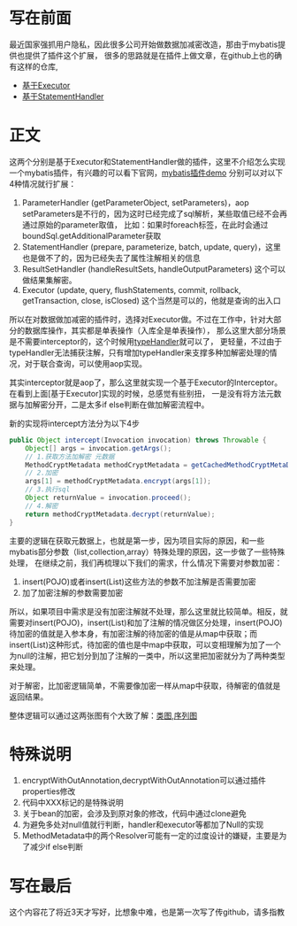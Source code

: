 # 写在前面

最近国家强抓用户隐私，因此很多公司开始做数据加减密改造，那由于mybatis提供也提供了插件这个扩展，
很多的思路就是在插件上做文章，在github上也的确有这样的仓库,
- [基于Executor](https://github.com/miaoxinwei/mybatis-crypt)
- [基于StatementHandler](https://github.com/ikchan/mybatis-plugin-cryptogram)

# 正文
这两个分别是基于Executor和StatementHandler做的插件，这里不介绍怎么实现一个mybatis插件，有兴趣的可以看下官网，[mybatis插件demo](http://www.mybatis.org/mybatis-3/zh/configuration.html#plugins)
分别可以对以下4种情况就行扩展：
1. ParameterHandler (getParameterObject, setParameters)，aop setParameters是不行的，因为这时已经完成了sql解析，某些取值已经不会再通过原始的parameter取值，
比如：如果时foreach标签，在此时会通过boundSql.getAdditionalParameter获取
2. StatementHandler (prepare, parameterize, batch, update, query)，这里也是做不了的，因为已经失去了属性注解相关的信息
3. ResultSetHandler (handleResultSets, handleOutputParameters) 这个可以做结果集解密。
4. Executor (update, query, flushStatements, commit, rollback, getTransaction, close, isClosed) 这个当然是可以的，他就是查询的出入口

所以在对数据做加减密的插件时，选择对Executor做。不过在工作中，针对大部分的数据库操作，其实都是单表操作（入库全是单表操作），
那么这里大部分场景是不需要interceptor的，这个时候用[typeHandler](http://www.mybatis.org/mybatis-3/zh/configuration.html#typeHandlers)就可以了，
更轻量，不过由于typeHandler无法捕获注解，只有增加typeHandler来支撑多种加解密处理的情况，对于联合查询，可以使用aop实现。

其实interceptor就是aop了，那么这里就实现一个基于Executor的Interceptor。在看到上面[基于Executor]实现的时候，总感觉有些别扭，
一是没有将方法元数据与加解密分开，二是太多if else判断在做加解密流程中。

新的实现将intercept方法分为以下4步
```java
public Object intercept(Invocation invocation) throws Throwable {
    Object[] args = invocation.getArgs();
    // 1.获取方法加解密 元数据
    MethodCryptMetadata methodCryptMetadata = getCachedMethodCryptMetaData((MappedStatement) args[0]);
    // 2.加密
    args[1] = methodCryptMetadata.encrypt(args[1]);
    // 3.执行sql
    Object returnValue = invocation.proceed();
    // 4.解密
    return methodCryptMetadata.decrypt(returnValue);
}
```
主要的逻辑在获取元数据上，也就是第一步，因为项目实际的原因，和一些mybatis部分参数（list,collection,array）特殊处理的原因，这一步做了一些特殊处理，
在继续之前，我们再梳理以下我们的需求，什么情况下需要对参数加密：
1. insert(POJO)或者insert(List<POJO>)这些方法的参数不加注解是否需要加密
2. 加了加密注解的参数需要加密

所以，如果项目中需求是没有加密注解就不处理，那么这里就比较简单。相反，就需要对insert(POJO)，insert(List<POJO>)和加了注解的情况做区分处理，insert(POJO) 待加密的值就是入参本身，有加密注解的待加密的值是从map中获取；而insert(List<POJO>)这种形式，待加密的值也是中map中获取，可以变相理解为加了一个为null的注解，把它划分到加了注解的一类中，所以这里把加密就分为了两种类型来处理。

对于解密，比加密逻辑简单，不需要像加密一样从map中获取，待解密的值就是返回结果。

整体逻辑可以通过这两张图有个大致了解：[类图](https://img-blog.csdnimg.cn/20190419204726748.jpg),[序列图](https://img-blog.csdnimg.cn/2019041920474410.jpg)

# 特殊说明
1. encryptWithOutAnnotation,decryptWithOutAnnotation可以通过插件properties修改
2. 代码中XXX标记的是特殊说明
3. 关于bean的加密，会涉及到原对象的修改，代码中通过clone避免
4. 为避免多处对null值就行判断，handler和executor等都加了Null的实现
5. MethodMetadata中的两个Resolver可能有一定的过度设计的嫌疑，主要是为了减少if else判断

# 写在最后
这个内容花了将近3天才写好，比想象中难，也是第一次写了传github，请多指教

